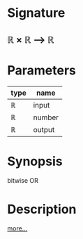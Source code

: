 # Signature
## ℝ × ℝ ⟶ ℝ

# Parameters

| type | name |
|------|------|
|ℝ|input|
|ℝ|number|
|ℝ|output|

# Synopsis
bitwise OR

# Description

[more...](https://en.wikipedia.org/wiki/Bitwise_operation#OR)